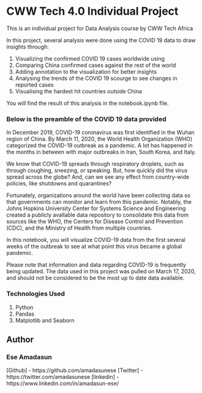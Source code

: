 <h1>CWW Tech 4.0 Individual Project</h1>

This is an individual project for Data Analysis course by CWW Tech Africa

In this project, several analysis were done using the COVID 19 data to draw insights through:

1. Visualizing the confirmed COVID 19 cases worldwide using 
2. Comparing China confirmed cases against the rest of the world
3. Adding annotation to the visualization for better insights
4. Analysing the trends of the COVID 19 scourge to see changes in reported cases
5. Visualising the hardest hit countries outside China

You will find the result of this analysis in the notebook.ipynb file.

<h3>Below is the preamble of the COVID 19 data provided</h3>

<p>In December 2019, COVID-19 coronavirus was first identified in the Wuhan region of China. By March 11, 2020, the World Health Organization (WHO) categorized the COVID-19 outbreak as a pandemic. A lot has happened in the months in between with major outbreaks in Iran, South Korea, and Italy.</p>
<p>We know that COVID-19 spreads through respiratory droplets, such as through coughing, sneezing, or speaking. But, how quickly did the virus spread across the globe? And, can we see any effect from country-wide policies, like shutdowns and quarantines?</p>
<p>Fortunately, organizations around the world have been collecting data so that governments can monitor and learn from this pandemic. Notably, the Johns Hopkins University Center for Systems Science and Engineering created a publicly avallable data repository to consolidate this data from sources like the WHO, the Centers for Disease Control and Prevention (CDC), and the Ministry of Health from multiple countries.</p>
<p>In this notebook, you will visualize COVID-19 data from the first several weeks of the outbreak to see at what point this virus became a global pandemic.</p>
<p>Please note that information and data regarding COVID-19 is frequently being updated. The data used in this project was pulled on March 17, 2020, and should not be considered to be the most up to date data available.</p>

<h3>Technologies Used</h3>
<ol>
<li>Python</li>
<li>Pandas</li>
<li>Matplotlib and Seaborn</li>
</ol>

<h2>Author</h2>
<h3><bold>Ese Amadasun</bold></h3>
[Github] - https://github.com/amadasunese 
[Twitter] - https://twitter.com/amadasunese
[linkedin] - https://www.linkedin.com/in/amadasun-ese/ 